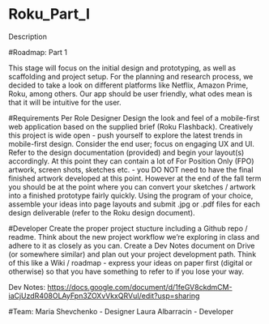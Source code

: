 # Roku_Part_I

Description 


#Roadmap: 
Part 1

This stage will focus on the initial design and prototyping, as well as scaffolding and project setup.
For the planning and research process, we decided to take a look on different platforms like Netflix, 
Amazon Prime, Roku, among others.
Our app should be user friendly, what odes mean is that it will be intuitive for the user. 
 

#Requirements Per Role
Designer
Design the look and feel of a mobile-first web application based on the supplied brief (Roku
Flashback). Creatively this project is wide open - push yourself to explore the latest trends in
mobile-first design. Consider the end user; focus on engaging UX and UI.
Refer to the design documentation (provided) and begin your layout(s) accordingly. At this point
they can contain a lot of For Position Only (FPO) artwork, screen shots, sketches etc. - you DO
NOT need to have the final finished artwork developed at this point. However at the end of the
fall term you should be at the point where you can convert your sketches / artwork into a
finished prototype fairly quickly.
Using the program of your choice, assemble your ideas into page layouts and submit .jpg or .pdf
files for each design deliverable (refer to the Roku design document).

#Developer
Create the proper project stucture including a Github repo / readme. Think about the new
project workflow we’re exploring in class and adhere to it as closely as you can.
Create a Dev Notes document on Drive (or somewhere similar) and plan out your project
development path. Think of this like a Wiki / roadmap - express your ideas on paper first (digital
or otherwise) so that you have something to refer to if you lose your way.

Dev Notes: https://docs.google.com/document/d/1feGV8ckdmCM-iaCjUzdR408OLAyFpn3ZOXvVkxQRVuI/edit?usp=sharing


#Team:
Maria Shevchenko - Designer
Laura Albarracin - Developer 


